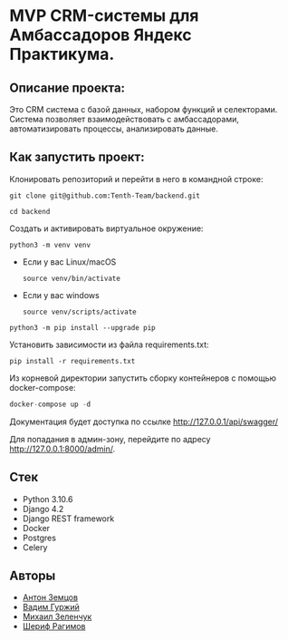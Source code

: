 # MVP CRM-системы для Амбассадоров Яндекс Практикума.

## Описание проекта:

Это CRM система с базой данных, набором функций и селекторами. Система позволяет взаимодействовать с амбассадорами, автоматизировать процессы, анализировать данные.

## Как запустить проект:

Клонировать репозиторий и перейти в него в командной строке:

```
git clone git@github.com:Tenth-Team/backend.git
```

```
cd backend
```

Cоздать и активировать виртуальное окружение:

```
python3 -m venv venv
```

* Если у вас Linux/macOS

    ```
    source venv/bin/activate
    ```

* Если у вас windows

    ```
    source venv/scripts/activate
    ```


```
python3 -m pip install --upgrade pip
```

Установить зависимости из файла requirements.txt:

```
pip install -r requirements.txt
```

Из корневой директории запустить сборку контейнеров с помощью
docker-compose:
```python
docker-compose up -d
```

Документация будет доступка по ссылке http://127.0.0.1/api/swagger/

Для попадания в админ-зону, перейдите по адресу http://127.0.0.1:8000/admin/.


## Стек

* Python 3.10.6
* Django 4.2
* Django REST framework 
* Docker
* Postgres
* Celery 

## Авторы

- [Антон Земцов](https://github.com/antonata-c)
- [Вадим Гуржий](https://github.com/VadimGurzhy)
- [Михаил Зеленчук](https://github.com/qwertttyyy)
- [Шериф Рагимов](https://github.com/ragimov700)
